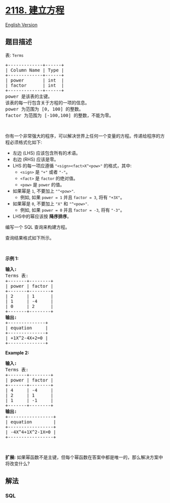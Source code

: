 # [2118. 建立方程](https://leetcode.cn/problems/build-the-equation)

[English Version](/solution/2100-2199/2118.Build%20the%20Equation/README_EN.md)

## 题目描述

<!-- 这里写题目描述 -->

<p>表: <code>Terms</code></p>

<pre>
+-------------+------+
| Column Name | Type |
+-------------+------+
| power       | int  |
| factor      | int  |
+-------------+------+
power 是该表的主键。
该表的每一行包含关于方程的一项的信息。
power 为范围为 [0, 100] 的整数。
factor 为范围为 [-100,100] 的整数，不能为零。
</pre>

<p>&nbsp;</p>

<p>你有一个非常强大的程序，可以解决世界上任何一个变量的方程。传递给程序的方程必须格式化如下:</p>

<ul>
	<li>左边 (LHS) 应该包含所有的术语。</li>
	<li>右边 (RHS) 应该是零。</li>
	<li>LHS 的每一项应遵循 <code>"&lt;sign&gt;&lt;fact&gt;X^&lt;pow&gt;"</code>&nbsp;的格式，其中:
	<ul>
		<li><code>&lt;sign&gt;</code> 是 <code>"+"</code> 或者&nbsp;<code>"-"</code>。</li>
		<li><code>&lt;fact&gt;</code>&nbsp;是&nbsp;<code>factor</code>&nbsp;的绝对值。</li>
		<li><code>&lt;pow&gt;</code> 是 <code>power</code>&nbsp;的值。</li>
	</ul>
	</li>
	<li>如果幂是 <code>1</code>, 不要加上&nbsp;<code>"^&lt;pow&gt;"</code>.
	<ul>
		<li>例如, 如果&nbsp;<code>power = 1</code> 并且&nbsp;<code>factor = 3</code>, 将有 <code>"+3X"</code>。</li>
	</ul>
	</li>
	<li>如果幂是 <code>0</code>,&nbsp;不要加上&nbsp;<code>"X"</code> 和&nbsp;<code>"^&lt;pow&gt;"</code>.
	<ul>
		<li>例如, 如果&nbsp;<code>power = 0</code> 并且&nbsp;<code>factor = -3</code>, 将有 <code>"-3"</code>。</li>
	</ul>
	</li>
	<li>LHS中的幂应该按 <strong>降序排序</strong>。</li>
</ul>

<p data-group="1-1">编写一个 SQL 查询来构建方程。</p>

<p>查询结果格式如下所示。</p>

<p>&nbsp;</p>

<p><strong>示例 1:</strong></p>

<pre>
<strong>输入:</strong> 
Terms 表:
+-------+--------+
| power | factor |
+-------+--------+
| 2     | 1      |
| 1     | -4     |
| 0     | 2      |
+-------+--------+
<strong>输出:</strong> 
+--------------+
| equation     |
+--------------+
| +1X^2-4X+2=0 |
+--------------+
</pre>

<p><strong>Example 2:</strong></p>

<pre>
<strong>输入:</strong> 
Terms 表:
+-------+--------+
| power | factor |
+-------+--------+
| 4     | -4     |
| 2     | 1      |
| 1     | -1     |
+-------+--------+
<strong>输出:</strong> 
+-----------------+
| equation        |
+-----------------+
| -4X^4+1X^2-1X=0 |
+-----------------+
</pre>

<p>&nbsp;</p>

<p><strong>扩展:</strong> 如果幂函数不是主键，但每个幂函数在答案中都是唯一的，那么解决方案中将改变什么?</p>

## 解法

<!-- 这里可写通用的实现逻辑 -->

<!-- tabs:start -->

### **SQL**

<!-- 这里可写当前语言的特殊实现逻辑 -->

```sql

```


